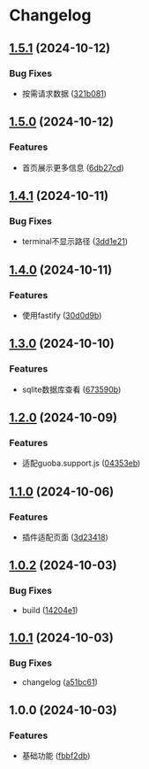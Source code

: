 # Changelog

## [1.5.1](https://github.com/XasYer/YePanel/compare/v1.5.0...v1.5.1) (2024-10-12)


### Bug Fixes

* 按需请求数据 ([321b081](https://github.com/XasYer/YePanel/commit/321b08171e9e3238c62b58294c373a7905264d17))

## [1.5.0](https://github.com/XasYer/YePanel/compare/v1.4.1...v1.5.0) (2024-10-12)


### Features

* 首页展示更多信息 ([6db27cd](https://github.com/XasYer/YePanel/commit/6db27cd55e16de1494bd49579dda407deeea745b))

## [1.4.1](https://github.com/XasYer/YePanel/compare/v1.4.0...v1.4.1) (2024-10-11)


### Bug Fixes

* terminal不显示路径 ([3dd1e21](https://github.com/XasYer/YePanel/commit/3dd1e21d356a318de3354826ba7586dc61979965))

## [1.4.0](https://github.com/XasYer/YePanel/compare/v1.3.0...v1.4.0) (2024-10-11)


### Features

* 使用fastify ([30d0d9b](https://github.com/XasYer/YePanel/commit/30d0d9b62e049b62b4fddfb75acaaca71f37c52f))

## [1.3.0](https://github.com/XasYer/YePanel/compare/v1.2.0...v1.3.0) (2024-10-10)


### Features

* sqlite数据库查看 ([673590b](https://github.com/XasYer/YePanel/commit/673590b5f088394b2dd208b05927a3cd29f72972))

## [1.2.0](https://github.com/XasYer/YePanel/compare/v1.1.0...v1.2.0) (2024-10-09)


### Features

* 适配guoba.support.js ([04353eb](https://github.com/XasYer/YePanel/commit/04353eb93b00c333c8dae1b917c4b9ca1f74c6e1))

## [1.1.0](https://github.com/XasYer/YePanel/compare/v1.0.2...v1.1.0) (2024-10-06)


### Features

* 插件适配页面 ([3d23418](https://github.com/XasYer/YePanel/commit/3d23418174b5094a8b8cea5c700c3226c7f6836f))

## [1.0.2](https://github.com/XasYer/YePanel/compare/v1.0.1...v1.0.2) (2024-10-03)


### Bug Fixes

* build ([14204e1](https://github.com/XasYer/YePanel/commit/14204e17609601a18ccce9ca29f308939febd224))

## [1.0.1](https://github.com/XasYer/YePanel/compare/v1.0.0...v1.0.1) (2024-10-03)


### Bug Fixes

* changelog ([a51bc61](https://github.com/XasYer/YePanel/commit/a51bc61baf70b005f176579535e14c88757f5390))

## 1.0.0 (2024-10-03)


### Features

* 基础功能 ([fbbf2db](https://github.com/XasYer/YePanel/commit/fbbf2db346671bbe531b9371835dfda6636bf19f))
